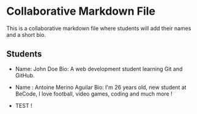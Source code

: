 # Collaborative Markdown File

This is a collaborative markdown file where students will add their names and a short bio.

## Students

- Name: John Doe
  Bio: A web development student learning Git and GitHub.






















- Name : Antoine Merino Aguilar
  Bio: I'm 26 years old, new student at BeCode, I love football, video games, coding and much more !
- TEST !